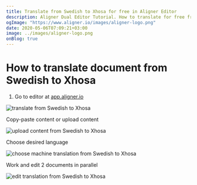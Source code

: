 ```yaml
---
title: Translate from Swedish to Xhosa for free in Aligner Editor
description: Aligner Dual Editor Tutorial. How to translate for free from Swedish to Xhosa. Aligner is multilingual document management platform. 
ogImage: "https://www.aligner.io/images/aligner-logo.png"
date: 2020-05-06T07:09:21+03:00
image: ../images/aligner-logo.png
onBlog: true
---
```


# How to translate document from Swedish to Xhosa

1. Go to editor at [app.aligner.io](https://app.aligner.io "Aligner App web page")

![translate from Swedish to Xhosa](../aligner-blank-editor.png "translate from Swedish to Xhosa")

Copy-paste content or upload content

![upload content from Swedish to Xhosa](../aligner-uploaded-document.png "upload content from Swedish to Xhosa")

Choose desired language

![choose machine translation from Swedish to Xhosa](../aligner-language-dropdown.png "choose machine translation from Swedish to Xhosa")

Work and edit 2 documents in parallel

![edit translation from Swedish to Xhosa](../aligner-double-sitded-editor.png "edit translation from Swedish to Xhosa")

